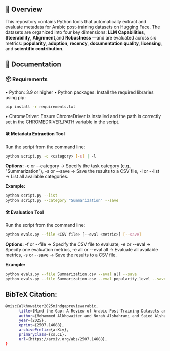 ## 📄 Overview

This repository contains Python tools that automatically extract and evaluate metadata for Arabic post-training datasets on Hugging Face. The datasets are organized into four key dimensions:  **LLM Capabilities**, **Steerability**, **Alignment**,and **Robustness** —and are evaluated across six metrics: **popularity**, **adoption**, **recency**, **documentation quality**, **licensing**, and **scientific contribution**.

## 📖 Documentation

### 📦 Requirements

•	Python: 3.9 or higher
•	Python packages: Install the required libraries using pip:
```bash
pip install -r requirements.txt
```
•	ChromeDriver: Ensure ChromeDriver is installed and the path is correctly set in the CHROMEDRIVER_PATH variable in the script.
#### 🛠️ Metadata Extraction Tool  
Run the script from the command line:
```bash
python script.py -c <category> [-s] | -l
```
**Options:**
	-c or --category → Specify the task category (e.g., "Summarization"),
	-s or --save → Save the results to a CSV file,
	-l or --list → List all available categories.

**Example:**  
```bash
python script.py --list
python script.py --category "Summarization" --save
```
#### 🛠️ Evaluation Tool  
Run the script from the command line:
```bash
python evals.py --file <CSV file> [--eval <metric>] [--save]
```
**Options:**
	-f or --file → Specify the CSV file to evaluate,
	-e or --eval → Specify one evaluation metrics,
	-e all or --eval all → Evaluate all available metrics,
    -s or --save  → Save the results to a CSV file.
    
**Example:**  
```bash
python evals.py --file Summarization.csv --eval all --save
python evals.py --file Summarization.csv --eval popularity_level --save
```

## BibTeX Citation:
```bash
@misc{alkhowaiter2025mindgapreviewarabic,
      title={Mind the Gap: A Review of Arabic Post-Training Datasets and Their Limitations}, 
      author={Mohammed Alkhowaiter and Norah Alshahrani and Saied Alshahrani and Reem I. Masoud and Alaa Alzahrani and Deema Alnuhait and Emad A. Alghamdi and Khalid Almubarak},
      year={2025},
      eprint={2507.14688},
      archivePrefix={arXiv},
      primaryClass={cs.CL},
      url={https://arxiv.org/abs/2507.14688}, 
}
```
